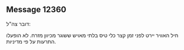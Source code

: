 ## Message 12360

דובר צה"ל:

חיל האוויר יירט לפני זמן קצר כלי טיס בלתי מאויש ששוגר מכיוון מזרח.
לא הופעלו התרעות על פי מדיניות.

